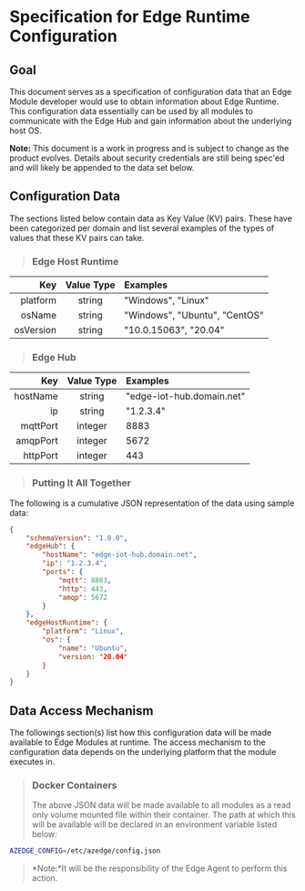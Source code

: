 Specification for Edge Runtime Configuration
============================================

Goal
----

This document serves as a specification of configuration data that an Edge
Module developer would use to obtain information about Edge Runtime.
This configuration data essentially can be used by all modules to communicate
with the Edge Hub and gain information about the underlying host OS.

**Note:** This document is a work in progress and is subject to change as the
product evolves. Details about security credentials are still being spec'ed
and will likely be appended to the data set below.

Configuration Data
------------------

The sections listed below contain data as Key Value (KV) pairs.
These have been categorized per domain and list several examples of the types
of values that these KV pairs can take.

>### Edge Host Runtime

| Key        | Value Type | Examples                     |
| ----------:|:----------:|:---------------------------- |
| platform   | string     | "Windows", "Linux"           |
| osName     | string     | "Windows", "Ubuntu", "CentOS"|
| osVersion  | string     | "10.0.15063", "20.04"        |

>### Edge Hub

| Key        | Value Type | Examples                     |
| ----------:|:----------:|:---------------------------- |
| hostName   | string     | "edge-iot-hub.domain.net"    |
| ip         | string     | "1.2.3.4"                    |
| mqttPort   | integer    | 8883                         |
| amqpPort   | integer    | 5672                         |
| httpPort   | integer    | 443                          |

>### Putting It All Together
The following is a cumulative JSON representation of the data using sample data:

```JSON
{
    "schemaVersion": "1.0.0",
    "edgeHub": {
        "hostName": "edge-iot-hub.domain.net",
        "ip": "1.2.3.4",
        "ports": {
            "mqtt": 8883,
            "http": 443,
            "amqp": 5672
        }
    },
    "edgeHostRuntime": {
        "platform": "Linux",
        "os": {
            "name": "Ubuntu",
            "version: "20.04"
        }
    }
}
```

Data Access Mechanism
---------------------

The followings section(s) list how this configuration data will be made
available to Edge Modules at runtime. The access mechanism to the configuration
data depends on the underlying platform that the module executes in.

>### Docker Containers
>
>The above JSON data will be made available to all modules as a read only
volume mounted file within their container. The path at which this will be
available will be declared in an environment variable listed below:
```bash
AZEDGE_CONFIG=/etc/azedge/config.json
```
>*Note:*It will be the responsibility of the Edge Agent to perform this action.
